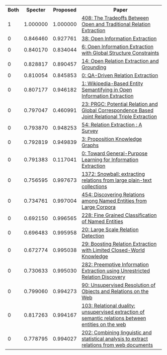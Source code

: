 <html><table><tr>
<th>Both</th>
<th>Specter</th>
<th>Proposed</th>
<th>Paper</th>
</tr>
<tr>
<td>1</td>
<td>1.000000</td>
<td>1.000000</td>
<td><a href="https://www.semanticscholar.org/paper/6c8898cda9a1f13607e24306f6f64f20e0ff2ae7">408: The Tradeoffs Between Open and Traditional Relation Extraction</a></td>
</tr>
<tr>
<td>0</td>
<td>0.846460</td>
<td>0.927761</td>
<td><a href="https://www.semanticscholar.org/paper/06602d1f75bce482814c5686ccad96a5ab511847">38: Open Information Extraction</a></td>
</tr>
<tr>
<td>0</td>
<td>0.840170</td>
<td>0.834044</td>
<td><a href="https://www.semanticscholar.org/paper/aeccb1d53e08adcfe271d1e4b08c0a2cdc3c42b4">6: Open Information Extraction with Global Structure Constraints</a></td>
</tr>
<tr>
<td>0</td>
<td>0.828817</td>
<td>0.890457</td>
<td><a href="https://www.semanticscholar.org/paper/de40f08c0fff12367e9bb2de6095f49b83ef8354">14: Open Relation Extraction and Grounding</a></td>
</tr>
<tr>
<td>0</td>
<td>0.810054</td>
<td>0.845853</td>
<td><a href="https://www.semanticscholar.org/paper/cf48c346932d1fa5a60d1c56cd94f292ce560f83">0: QA-Driven Relation Extraction</a></td>
</tr>
<tr>
<td>0</td>
<td>0.807177</td>
<td>0.946182</td>
<td><a href="https://www.semanticscholar.org/paper/8abe9a27e348b709994c41516dae83f7c65f2caa">1: Wikipedia-Based Entity Semantifying in Open Information Extraction</a></td>
</tr>
<tr>
<td>0</td>
<td>0.797047</td>
<td>0.460991</td>
<td><a href="https://www.semanticscholar.org/paper/7b66a5dd12d4b262138dc5864e908bc87f2d919a">23: PRGC: Potential Relation and Global Correspondence Based Joint Relational Triple Extraction</a></td>
</tr>
<tr>
<td>0</td>
<td>0.793870</td>
<td>0.948253</td>
<td><a href="https://www.semanticscholar.org/paper/43df0e843b2cede393bb64ed953c7c41391246aa">54: Relation Extraction : A Survey</a></td>
</tr>
<tr>
<td>0</td>
<td>0.792819</td>
<td>0.949839</td>
<td><a href="https://www.semanticscholar.org/paper/b2b3b90e93260729f55b64094d93a951f2140700">3: Proposition Knowledge Graphs</a></td>
</tr>
<tr>
<td>0</td>
<td>0.791383</td>
<td>0.117041</td>
<td><a href="https://www.semanticscholar.org/paper/6d955cfb5a8744702c5fd6efddb00cc0955889e9">0: Toward General-Purpose Learning for Information Extraction</a></td>
</tr>
<tr>
<td>0</td>
<td>0.756595</td>
<td>0.997673</td>
<td><a href="https://www.semanticscholar.org/paper/cee045e890270abae65455667b292db355d53728">1372: Snowball: extracting relations from large plain-text collections</a></td>
</tr>
<tr>
<td>0</td>
<td>0.734761</td>
<td>0.997004</td>
<td><a href="https://www.semanticscholar.org/paper/2b4dd276f4a8c1b0ba2670331364f7b4885322b9">454: Discovering Relations among Named Entities from Large Corpora</a></td>
</tr>
<tr>
<td>0</td>
<td>0.692150</td>
<td>0.996565</td>
<td><a href="https://www.semanticscholar.org/paper/198b711915429fa55162e749a0b964755b36a62e">228: Fine Grained Classification of Named Entities</a></td>
</tr>
<tr>
<td>0</td>
<td>0.696483</td>
<td>0.995958</td>
<td><a href="https://www.semanticscholar.org/paper/cbbc9ba92be99053226bd800f6c850f5213e0923">20: Large Scale Relation Detection</a></td>
</tr>
<tr>
<td>0</td>
<td>0.672774</td>
<td>0.995038</td>
<td><a href="https://www.semanticscholar.org/paper/7539ac84dc633d37dea79579b680c02c96033c77">29: Boosting Relation Extraction with Limited Closed-World Knowledge</a></td>
</tr>
<tr>
<td>0</td>
<td>0.730633</td>
<td>0.995030</td>
<td><a href="https://www.semanticscholar.org/paper/84364e5660d0db7fe4654febb1e8aba0399835b5">282: Preemptive Information Extraction using Unrestricted Relation Discovery</a></td>
</tr>
<tr>
<td>0</td>
<td>0.799060</td>
<td>0.994273</td>
<td><a href="https://www.semanticscholar.org/paper/9bf587f7ec5ce93fb0f9b93d0db6cca7989bb0b0">90: Unsupervised Resolution of Objects and Relations on the Web</a></td>
</tr>
<tr>
<td>0</td>
<td>0.817263</td>
<td>0.994167</td>
<td><a href="https://www.semanticscholar.org/paper/85f0d4fcd26d0e920606658e9797fd5c0b322c9f">103: Relational duality: unsupervised extraction of semantic relations between entities on the web</a></td>
</tr>
<tr>
<td>0</td>
<td>0.778795</td>
<td>0.994027</td>
<td><a href="https://www.semanticscholar.org/paper/282920c72e7c89011ac27d18b853f7cba33ef1d4">202: Combining linguistic and statistical analysis to extract relations from web documents</a></td>
</tr>
</table></html>
